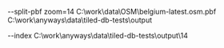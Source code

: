 ﻿--split-pbf zoom=14 C:\work\data\OSM\belgium-latest.osm.pbf C:\work\anyways\data\tiled-db-tests\output

--index C:\work\anyways\data\tiled-db-tests\output\14